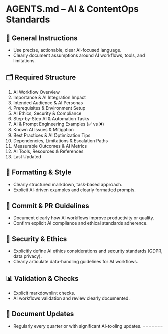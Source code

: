 # AGENTS.md – AI & ContentOps Standards

## 📌 General Instructions
- Use precise, actionable, clear AI-focused language.
- Clearly document assumptions around AI workflows, tools, and limitations.

## 🗂️ Required Structure
1. AI Workflow Overview
2. Importance & AI Integration Impact
3. Intended Audience & AI Personas
4. Prerequisites & Environment Setup
5. AI Ethics, Security & Compliance
6. Step-by-Step AI & Automation Tasks
7. AI & Prompt Engineering Examples (✅ vs ❌)
8. Known AI Issues & Mitigation
9. Best Practices & AI Optimization Tips
10. Dependencies, Limitations & Escalation Paths
11. Measurable Outcomes & AI Metrics
12. AI Tools, Resources & References
13. Last Updated

## 🤖 Formatting & Style
- Clearly structured markdown, task-based approach.
- Explicit AI-driven examples and clearly formatted prompts.

## 🚩 Commit & PR Guidelines
- Document clearly how AI workflows improve productivity or quality.
- Confirm explicit AI compliance and ethical standards adherence.

## 🔐 Security & Ethics
- Explicitly define AI ethics considerations and security standards (GDPR, data privacy).
- Clearly articulate data-handling guidelines for AI workflows.

## 📊 Validation & Checks
- Explicit markdownlint checks.
- AI workflows validation and review clearly documented.

## 🔄 Document Updates
- Regularly every quarter or with significant AI-tooling updates.
=======
